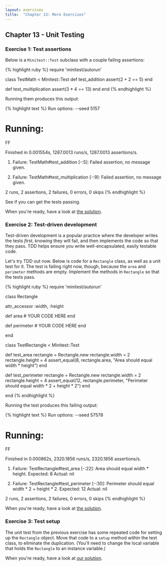 ```yaml
---
layout: exercises
title:  "Chapter 13: More Exercises"
---
```


## Chapter 13 - Unit Testing

### Exercise 1: Test assertions

Below is a `Minitest::Test` subclass with a couple failing assertions:

{% highlight ruby %}
require 'minitest/autorun'

class TestMath < Minitest::Test
  def test_addition
    assert(2 + 2 == 5)
  end

  def test_multiplication
    assert(3 * 4 == 13)
  end
end
{% endhighlight %}

Running them produces this output:

{% highlight text %}
Run options: --seed 5157

# Running:

FF

Finished in 0.001554s, 1287.0013 runs/s, 1287.0013 assertions/s.

  1) Failure:
TestMath#test_addition [-:5]:
Failed assertion, no message given.


  2) Failure:
TestMath#test_multiplication [-:9]:
Failed assertion, no message given.

2 runs, 2 assertions, 2 failures, 0 errors, 0 skips
{% endhighlight %}

See if you can get the tests passing.

When you're ready, have a look at [the solution](/solutions/ch13_01.html).


### Exercise 2: Test-driven development

Test-driven development is a popular practice where the developer writes the tests *first*, knowing they will fail, and then implements the code so that they pass. TDD helps ensure you write well-encapsulated, easily testable code.

Let's try TDD out now. Below is code for a `Rectangle` class, as well as a unit test for it. The test is failing right now, though, because the `area` and `perimeter` methods are empty. Implement the methods in `Rectangle` so that the tests pass.

{% highlight ruby %}
require 'minitest/autorun'

class Rectangle

  attr_accessor :width, :height

  def area
    # YOUR CODE HERE
  end

  def perimeter
    # YOUR CODE HERE
  end

end

class TestRectangle < Minitest::Test

  def test_area
    rectangle = Rectangle.new
    rectangle.width = 2
    rectangle.height = 4
    assert_equal(8, rectangle.area,
      "Area should equal width * height")
  end

  def test_perimeter
    rectangle = Rectangle.new
    rectangle.width = 2
    rectangle.height = 4
    assert_equal(12, rectangle.perimeter,
      "Perimeter should equal width * 2 + height * 2")
  end

end
{% endhighlight %}

Running the test produces this failing output:

{% highlight text %}
Run options: --seed 57578

# Running:

FF

Finished in 0.000862s, 2320.1856 runs/s, 2320.1856 assertions/s.

  1) Failure:
TestRectangle#test_area [-:22]:
Area should equal width * height.
Expected: 8
  Actual: nil


  2) Failure:
TestRectangle#test_perimeter [-:30]:
Perimeter should equal width * 2 + height * 2.
Expected: 12
  Actual: nil

2 runs, 2 assertions, 2 failures, 0 errors, 0 skips
{% endhighlight %}

When you're ready, have a look at [the solution](/solutions/ch13_02.html).


### Exercise 3: Test setup

The unit test from the previous exercise has some repeated code for setting up the `Rectangle` object. Move that code to a `setup` method within the test class, to eliminate the duplication. (You'll need to change the local variable that holds the `Rectangle` to an instance variable.)

When you're ready, have a look at [our solution](/solutions/ch13_03.html).

